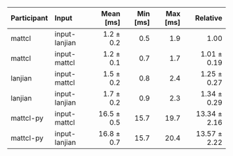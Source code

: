 | Participant | Input | Mean [ms] | Min [ms] | Max [ms] | Relative |
|:---|:---|---:|---:|---:|---:|
| mattcl | input-lanjian | 1.2 ± 0.2 | 0.5 | 1.9 | 1.00 |
| mattcl | input-mattcl | 1.2 ± 0.1 | 0.7 | 1.7 | 1.01 ± 0.19 |
| lanjian | input-mattcl | 1.5 ± 0.2 | 0.8 | 2.4 | 1.25 ± 0.27 |
| lanjian | input-lanjian | 1.7 ± 0.2 | 0.9 | 2.3 | 1.34 ± 0.29 |
| mattcl-py | input-mattcl | 16.5 ± 0.5 | 15.7 | 19.7 | 13.34 ± 2.16 |
| mattcl-py | input-lanjian | 16.8 ± 0.7 | 15.7 | 20.4 | 13.57 ± 2.22 |
